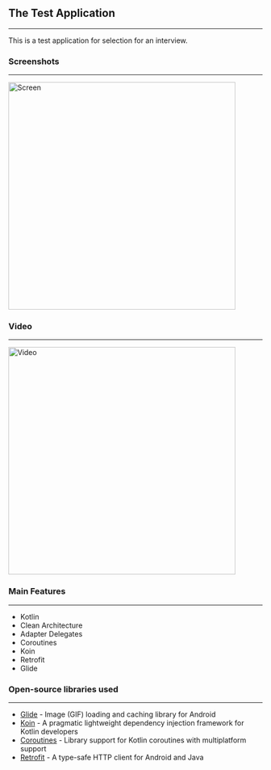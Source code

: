 ## The Test Application
---
This is a test application for selection for an interview.
<br/>

### Screenshots
---
<img align="center" alt="Screen" height="450px" src="https://user-images.githubusercontent.com/96663113/204580906-28fb0e65-635a-4394-baad-f0d19974aeed.png" />

### Video
---
<img align="center" alt="Video" height="450px" src="https://user-images.githubusercontent.com/96663113/204614234-ab4cc7f3-7b4e-4e5f-8851-a96635986dd6.mp4" />

<!-- https://user-images.githubusercontent.com/96663113/204583655-4aef0c80-9131-46fe-9cb8-d1bc86f6cfa1.mp4 -->

### Main Features
---
- Kotlin
- Clean Architecture
- Adapter Delegates
- Coroutines
- Koin
- Retrofit
- Glide

### Open-source libraries used
---
- [Glide](https://github.com/bumptech/glide) - Image (GIF) loading and caching library for Android
- [Koin](https://github.com/InsertKoinIO/koin) - A pragmatic lightweight dependency injection framework for Kotlin developers
- [Coroutines](https://github.com/Kotlin/kotlinx.coroutines) - Library support for Kotlin coroutines with multiplatform support
- [Retrofit](https://square.github.io/retrofit/) - A type-safe HTTP client for Android and Java
